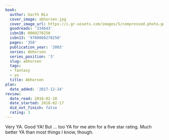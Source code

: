 ```yaml
---
book:
  author: Garth Nix
  cover_image: abhorsen.jpg
  cover_image_url: https://i.gr-assets.com/images/S/compressed.photo.goodreads.com/books/1401683669l/334643._SX98_.jpg
  goodreads: '334643'
  isbn10: 0060278250
  isbn13: '9780060278250'
  pages: '358'
  publication_year: '2003'
  series: Abhorsen
  series_position: '3'
  slug: abhorsen
  tags:
  - fantasy
  - ya
  title: Abhorsen
plan:
  date_added: '2017-12-24'
review:
  date_read: 2018-02-18
  date_started: 2018-02-17
  did_not_finish: false
  rating: 3
---
```


Very YA. Good YA! But … too YA for me atm for a five star rating. Much better YA than most things I know, though.

